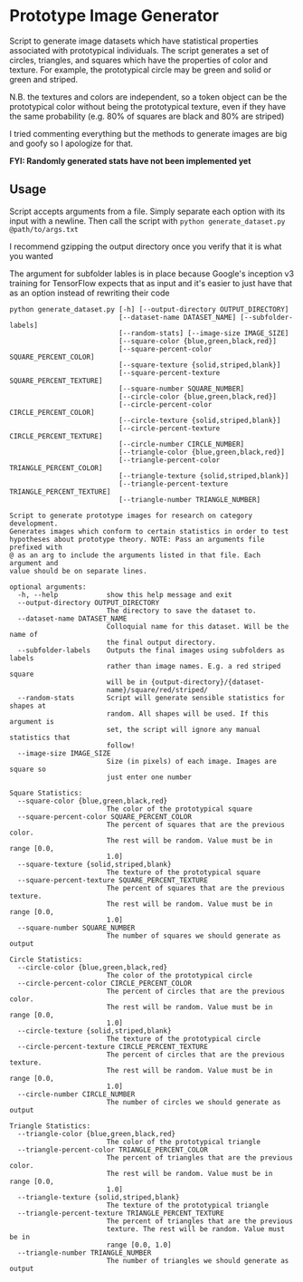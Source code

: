 # Prototype Image Generator

Script to generate image datasets which have statistical properties associated with prototypical individuals. The script generates a set of circles, triangles, and squares which have the properties of color and texture. For example, the prototypical circle may be green and solid or green and striped.

N.B. the textures and colors are independent, so a token object can be the prototypical color without being the prototypical texture, even if they have the same probability (e.g. 80% of squares are black and 80% are striped)

I tried commenting everything but the methods to generate images are big and goofy so I apologize for that.

**FYI: Randomly generated stats have not been implemented yet**

## Usage
Script accepts arguments from a file. Simply separate each option with its input with a newline. Then call the script with `python generate_dataset.py @path/to/args.txt`

I recommend gzipping the output directory once you verify that it is what you wanted

The argument for subfolder lables is in place because Google's inception v3 training for TensorFlow expects that as input and it's easier to just have that as an option instead of rewriting their code

```
python generate_dataset.py [-h] [--output-directory OUTPUT_DIRECTORY]
                           [--dataset-name DATASET_NAME] [--subfolder-labels]
                           [--random-stats] [--image-size IMAGE_SIZE]
                           [--square-color {blue,green,black,red}]
                           [--square-percent-color SQUARE_PERCENT_COLOR]
                           [--square-texture {solid,striped,blank}]
                           [--square-percent-texture SQUARE_PERCENT_TEXTURE]
                           [--square-number SQUARE_NUMBER]
                           [--circle-color {blue,green,black,red}]
                           [--circle-percent-color CIRCLE_PERCENT_COLOR]
                           [--circle-texture {solid,striped,blank}]
                           [--circle-percent-texture CIRCLE_PERCENT_TEXTURE]
                           [--circle-number CIRCLE_NUMBER]
                           [--triangle-color {blue,green,black,red}]
                           [--triangle-percent-color TRIANGLE_PERCENT_COLOR]
                           [--triangle-texture {solid,striped,blank}]
                           [--triangle-percent-texture TRIANGLE_PERCENT_TEXTURE]
                           [--triangle-number TRIANGLE_NUMBER]

Script to generate prototype images for research on category development.
Generates images which conform to certain statistics in order to test
hypotheses about prototype theory. NOTE: Pass an arguments file prefixed with
@ as an arg to include the arguments listed in that file. Each argument and
value should be on separate lines.

optional arguments:
  -h, --help            show this help message and exit
  --output-directory OUTPUT_DIRECTORY
                        The directory to save the dataset to.
  --dataset-name DATASET_NAME
                        Colloquial name for this dataset. Will be the name of
                        the final output directory.
  --subfolder-labels    Outputs the final images using subfolders as labels
                        rather than image names. E.g. a red striped square
                        will be in {output-directory}/{dataset-
                        name}/square/red/striped/
  --random-stats        Script will generate sensible statistics for shapes at
                        random. All shapes will be used. If this argument is
                        set, the script will ignore any manual statistics that
                        follow!
  --image-size IMAGE_SIZE
                        Size (in pixels) of each image. Images are square so
                        just enter one number

Square Statistics:
  --square-color {blue,green,black,red}
                        The color of the prototypical square
  --square-percent-color SQUARE_PERCENT_COLOR
                        The percent of squares that are the previous color.
                        The rest will be random. Value must be in range [0.0,
                        1.0]
  --square-texture {solid,striped,blank}
                        The texture of the prototypical square
  --square-percent-texture SQUARE_PERCENT_TEXTURE
                        The percent of squares that are the previous texture.
                        The rest will be random. Value must be in range [0.0,
                        1.0]
  --square-number SQUARE_NUMBER
                        The number of squares we should generate as output

Circle Statistics:
  --circle-color {blue,green,black,red}
                        The color of the prototypical circle
  --circle-percent-color CIRCLE_PERCENT_COLOR
                        The percent of circles that are the previous color.
                        The rest will be random. Value must be in range [0.0,
                        1.0]
  --circle-texture {solid,striped,blank}
                        The texture of the prototypical circle
  --circle-percent-texture CIRCLE_PERCENT_TEXTURE
                        The percent of circles that are the previous texture.
                        The rest will be random. Value must be in range [0.0,
                        1.0]
  --circle-number CIRCLE_NUMBER
                        The number of circles we should generate as output

Triangle Statistics:
  --triangle-color {blue,green,black,red}
                        The color of the prototypical triangle
  --triangle-percent-color TRIANGLE_PERCENT_COLOR
                        The percent of triangles that are the previous color.
                        The rest will be random. Value must be in range [0.0,
                        1.0]
  --triangle-texture {solid,striped,blank}
                        The texture of the prototypical triangle
  --triangle-percent-texture TRIANGLE_PERCENT_TEXTURE
                        The percent of triangles that are the previous
                        texture. The rest will be random. Value must be in
                        range [0.0, 1.0]
  --triangle-number TRIANGLE_NUMBER
                        The number of triangles we should generate as output
```

